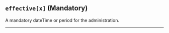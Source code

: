 ## `effective[x]` (Mandatory)

A mandatory dateTime or period for the administration.

---
<!--

Comments from the Meds Interop Working Group (20-Sept-21).
Most of the time a DateTime is sensible.
Some cases may benefit from using the Period, but often things are not administered to exact timescales.

For accuracy, use effectivePeriod to record the actual administration period for continuous adminstrations; infusions, patches etc.

-->
